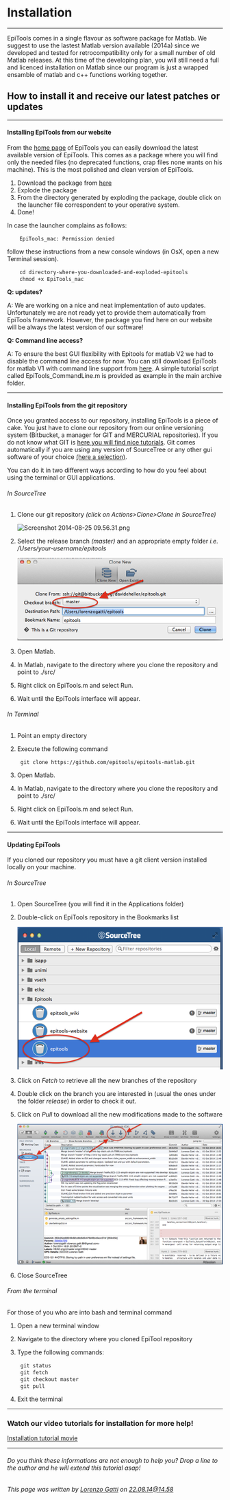 # Installation
---------------------------------------

EpiTools comes in a single flavour as software package for Matlab. We suggest to use the lastest Matlab version available (2014a) since we developed and tested for retrocompatibility only for a small number of old Matlab releases.
At this time of the developing plan, you will still need a full and licenced installation on Matlab since our program is just a wrapped ensamble of matlab and c++ functions working together. 

## How to install it and receive our latest patches or updates


---------------------------------------
#### Installing EpiTools from our website

From the [home page](https://epitools.github.io) of EpiTools you can easily download the latest available version of EpiTools. This comes as a package where you will find only the needed files (no deprecated functions, crap files none wants on his machine). This is the most polished and clean version of EpiTools. 

1. Download the package from [here](https://github.com/epitools/epitools-matlab/releases)
2. Explode the package
3. From the directory generated by exploding the package, double click on the launcher file correspondent to your operative system. 
4. Done!


In case the launcher complains as follows:

		EpiTools_mac: Permission denied

follow these instructions from a new console windows (in OsX, open a new Terminal session). 

		cd directory-where-you-downloaded-and-exploded-epitools
		chmod +x EpiTools_mac
	

**Q: updates?**

A: We are working on a nice and neat implementation of auto updates. Unfortunately we are not ready yet to provide them automatically from EpiTools framework. However, the package you find here on our website will be always the latest version of our software! 

**Q: Command line access?**

A: To ensure the best GUI flexibility with Epitools for matlab V2  we had to disable the command line access for now. You can still download EpiTools for matlab V1 with command line support from 
<a href="https://github.com/epitools/epitools-misc">here</a>. A simple tutorial script called EpiTools_CommandLine.m is provided as example in the main archive folder.

---------------------------------------
#### Installing EpiTools from the git repository

Once you granted access to our repository, installing EpiTools is a piece of cake. You just have to clone our repository from our online versioning system (Bitbucket, a manager for GIT and MERCURIAL repositories). If you do not know what GIT is [here you will find  nice tutorials](https://www.atlassian.com/git/tutorial). Git comes automatically if you are using any version of SourceTree or any other gui software of your choice [(here a selection)](http://git-scm.com/downloads/guis).

You can do it in two different ways according to how do you feel about using the terminal or GUI applications.	

###### In SourceTree

1. Clone our git repository *(click on Actions>Clone>Clone in SourceTree)*


    ![Screenshot 2014-08-25 09.56.31.png](https://bitbucket.org/repo/eRkRk7/images/1850749027-Screenshot%202014-08-25%2009.56.31.png)


2. Select the release branch *(master)* and an appropriate empty folder *i.e. /Users/your-username/epitools*

    ![SourceTree_BranchCheckout](../Images/sourcetree_branch_checkout.png)

3. Open Matlab.
 
4. In Matlab, navigate to the directory where you clone the repository and point to ./src/

5. Right click on EpiTools.m and select Run.

6. Wait until the EpiTools interface will appear.

###### In Terminal 

1. Point an empty directory

2. Execute the following command
	
		git clone https://github.com/epitools/epitools-matlab.git
		
3. Open Matlab.
 
4. In Matlab, navigate to the directory where you clone the repository and point to ./src/

5. Right click on EpiTools.m and select Run.

6. Wait until the EpiTools interface will appear.

---------------------------------------
#### Updating EpiTools

If you cloned our repository you must have a git client version installed locally on your machine. 

###### In SourceTree

1. Open SourceTree (you will find it in the Applications folder)

2. Double-click on EpiTools repository in the Bookmarks list

    ![SourceTree_BrowserRepository](../Images/sourcetree_repobrowser.png)
    
3. Click on *Fetch* to retrieve all the new branches of the repository

4. Double click on the branch you are interested in (usual the ones under the folder *release*) in order to check it out. 

5. Click on *Pull* to download all the new modifications made to the software

     ![SourceTree_Update](../Images/sourcetree_update.png)

6. Close SourceTree


###### From the terminal

For those of you who are into bash and terminal command

1. Open a new terminal window
2. Navigate to the directory where you cloned EpiTool repository
3. Type the following commands:

		git status
		git fetch
		git checkout master
		git pull

4. Exit the terminal

---------------------------------------
### Watch our video tutorials for installation for more help!
<a href="https://www.dropbox.com/sh/wpezw6t7lma5d4f/AAD4QKHwtk61sgE2gxMLp0Vva#lh:null-00_Installation.mov" target="_blank">Installation tutorial movie</a>


---------------------------------------

######  Do you think these informations are not enough to help you? Drop a line to the author and he will extend this tutorial asap!

###### This page was written by [Lorenzo Gatti](mailto:lorenzo.gatti.89@gmail.com) on 22.08.14@14.58




<script>
  (function(i,s,o,g,r,a,m){i['GoogleAnalyticsObject']=r;i[r]=i[r]||function(){
  (i[r].q=i[r].q||[]).push(arguments)},i[r].l=1*new Date();a=s.createElement(o),
  m=s.getElementsByTagName(o)[0];a.async=1;a.src=g;m.parentNode.insertBefore(a,m)
  })(window,document,'script','//www.google-analytics.com/analytics.js','ga');

  ga('create', 'UA-55332946-1', 'auto');
  ga('send', 'pageview');

</script>
